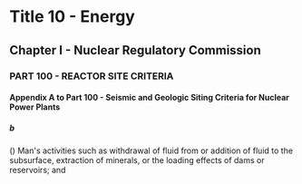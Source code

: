 
# Title 10 - Energy
## Chapter I - Nuclear Regulatory Commission
### PART 100 - REACTOR SITE CRITERIA
#### Appendix A to Part 100 - Seismic and Geologic Siting Criteria for Nuclear Power Plants
##### b

() Man's activities such as withdrawal of fluid from or addition of fluid to the subsurface, extraction of minerals, or the loading effects of dams or reservoirs; and
